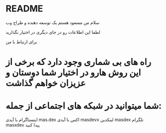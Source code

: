# README

سلام من مسعود هستم
یک توسعه دهنده و طراح وب

لطفا این اطلاعات رو در جای دیگری در اختیار نگذارید


برای ارتباط با من 
# راه های بی شماری وجود دارد که برخی از این روش هارو در اختیار شما دوستان و عزیزان خواهم گذاشت

 
# شما میتوانید در شبکه های اجتماعی از جمله:

اینستاگرام با آیدی mas.dex
اکس با آیدی masdevx
لینکدین masdex 
تلگرام masxdev 
پیدا کنید
